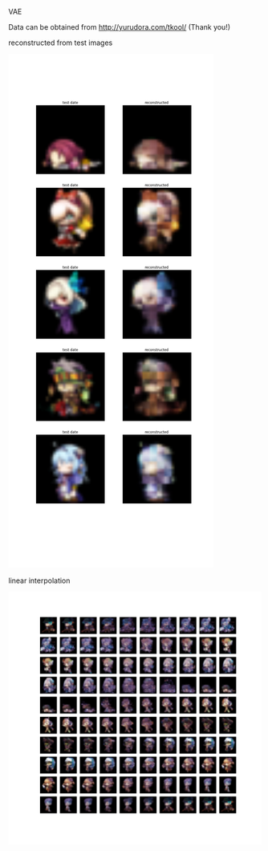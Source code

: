 VAE

Data can be obtained from http://yurudora.com/tkool/  (Thank you!)

reconstructed from test images

<img src="https://github.com/mrkmakr/VAE_yurudora/blob/master/sv_actor_reconstructed_vae.png" alt="a" title="a">

linear interpolation

<img src="https://github.com/mrkmakr/VAE_yurudora/blob/master/sv_actor_interpolation_vae.png" alt="a" title="a">

